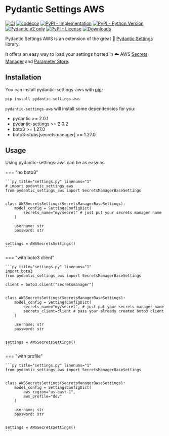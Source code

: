 # Pydantic Settings AWS

[![CI](https://github.com/ceb10n/pydantic-settings-aws/actions/workflows/ci.yml/badge.svg)](https://github.com/ceb10n/pydantic-settings-aws/actions)
[![codecov](https://codecov.io/github/ceb10n/pydantic-settings-aws/graph/badge.svg?token=K77HYDZR3P)](https://codecov.io/github/ceb10n/pydantic-settings-aws)
[![PyPI - Implementation](https://img.shields.io/pypi/implementation/pydantic-settings-aws)](https://pypi.org/project/pydantic-settings-aws)
[![PyPI - Python Version](https://img.shields.io/pypi/pyversions/pydantic-settings-aws)](https://pypi.org/project/pydantic-settings-aws)
[![Pydantic v2 only](https://img.shields.io/endpoint?url=https://raw.githubusercontent.com/pydantic/pydantic/main/docs/badge/v2.json)](https://docs.pydantic.dev/latest/contributing/#badges)
[![PyPI - License](https://img.shields.io/pypi/l/pydantic-settings-aws)](https://pypi.org/project/pydantic-settings-aws)
[![Downloads](https://static.pepy.tech/badge/pydantic-settings-aws/month)](https://pepy.tech/project/pydantic-settings-aws)

Pydantic Settings AWS is an extension of the great 🚀 [Pydantic Settings](https://docs.pydantic.dev/latest/concepts/pydantic_settings/) library.

It offers an easy way to load your settings hosted in ☁️ AWS [Secrets Manager](https://aws.amazon.com/secrets-manager/) and [Parameter Store](https://docs.aws.amazon.com/systems-manager/latest/userguide/systems-manager-parameter-store.html).

## Installation

You can install pydantic-settings-aws with [pip](https://pypi.org/project/pip/):

```bash
pip install pydantic-settings-aws
```

`pydantic-settings-aws` will install some dependencies for you:

- pydantic >= 2.0.1
- pydantic-settings >= 2.0.2
- boto3 >= 1.27.0
- boto3-stubs[secretsmanager] >= 1.27.0

## Usage

Using pydantic-settings-aws can be as easy as:

=== "no boto3"

    ```py title="settings.py" linenums="1"
    # import pydantic_settings_aws
    from pydantic_settings_aws import SecretsManagerBaseSettings


    class AWSSecretsSettings(SecretsManagerBaseSettings):
        model_config = SettingsConfigDict(
            secrets_name="my/secret" # just put your secrets manager name
        )

        username: str
        password: str


    settings = AWSSecretsSettings()
    ```

=== "with boto3 client"

    ```py title="settings.py" linenums="1"
    import boto3
    from pydantic_settings_aws import SecretsManagerBaseSettings

    client = boto3.client("secretsmanager")


    class AWSSecretsSettings(SecretsManagerBaseSettings):
        model_config = SettingsConfigDict(
            secrets_name="my/secret", # just put your secrets manager name
            secrets_client=client # pass your already created boto3 client
        )

        username: str
        password: str


    settings = AWSSecretsSettings()
    ```


=== "with profile"

    ```py title="settings.py" linenums="1"
    from pydantic_settings_aws import SecretsManagerBaseSettings


    class AWSSecretsSettings(SecretsManagerBaseSettings):
        model_config = SettingsConfigDict(
            aws_region="us-east-1",
            aws_profile="dev"
        )

        username: str
        password: str


    settings = AWSSecretsSettings()
    ```
